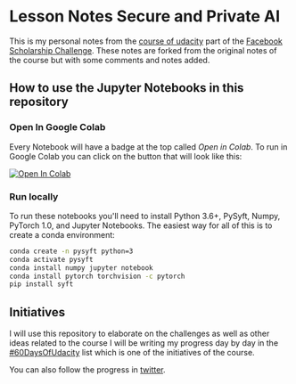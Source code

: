 # Lesson Notes Secure and Private AI

This is my personal notes from the [course of udacity](https://eu.udacity.com/course/secure-and-private-ai--ud185) part of the [Facebook Scholarship Challenge](https://eu.udacity.com/facebook-AI-scholarship). These notes are forked from the original notes of the course but with some comments and notes added.

## How to use the Jupyter Notebooks in this repository

### Open In Google Colab

Every Notebook will have a badge at the top called *Open in Colab*. To run in Google Colab you can click on the button that will look like this:

[![Open In Colab](https://colab.research.google.com/assets/colab-badge.svg)]( https://colab.research.google.com/github/MarianoOG/Lesson-Notes-Secure-and-Private-AI)

### Run locally

To run these notebooks you'll need to install Python 3.6+, PySyft, Numpy, PyTorch 1.0, and Jupyter Notebooks. The easiest way for all of this is to create a conda environment:

```bash
conda create -n pysyft python=3
conda activate pysyft
conda install numpy jupyter notebook
conda install pytorch torchvision -c pytorch
pip install syft
```

## Initiatives

I will use this repository to elaborate on the challenges as well as other ideas related to the course I will be writing my progress day by day in the [#60DaysOfUdacity](60DaysOfUdacity.md) list which is one of the initiatives of the course.

You can also follow the progress in [twitter](https://twitter.com/Mariano_OG/status/1145344794690031619?ref_src=twsrc%5Etfw").